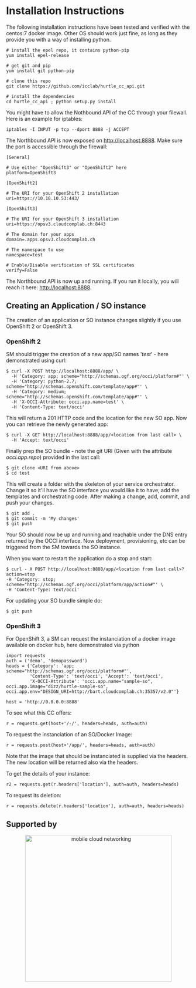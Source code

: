 # Installation Instructions

The following installation instructions have been tested and verified with the centos:7 docker image. Other OS should work just fine, as long as they provide you with a way of installing python.

	# install the epel repo, it contains python-pip
	yum install epel-release
	
	# get git and pip
	yum install git python-pip
	
	# clone this repo
	git clone https://github.com/icclab/hurtle_cc_api.git
	
	# install the dependencies
	cd hurtle_cc_api ; python setup.py install

You might have to allow the Nothbound API of the CC through your filewall. Here is an example for iptables:

	iptables -I INPUT -p tcp --dport 8888 -j ACCEPT

The Northbound API is now exposed on [http://localhost:8888](http://localhost:8888). Make sure the port is accessible through the firewall:


	[General]
	
	# Use either "OpenShift3" or "OpenShift2" here
	platform=OpenShift3   
	
	[OpenShift2]  
	
	# The URI for your OpenShift 2 installation
	uri=https://10.10.10.53:443/  
	
	[OpenShift3] 
	
	# The URI for your OpenShift 3 installation
	uri=https://opsv3.cloudcomplab.ch:8443 

	# The domain for your apps
	domain=.apps.opsv3.cloudcomplab.ch 

	# The namespace to use
	namespace=test 

	# Enable/Disable verification of SSL certificates
	verify=False 


The Northbound API is now up and running. If you run it locally, you will reach it here: [http://localhost:8888](http://localhost:8888). 

## Creating an Application / SO instance
The creation of an application or SO instance changes slightly if you use OpenShift 2 or OpenShift 3.

### OpenShift 2

SM should trigger the creation of a new app/SO names '*test*' - here demonstrated using curl:

	$ curl -X POST http://localhost:8888/app/ \
      -H 'Category: app; scheme="http://schemas.ogf.org/occi/platform#"' \
      -H 'Category: python-2.7; scheme="http://schemas.openshift.com/template/app#"' \
      -H 'Category: medium; scheme="http://schemas.openshift.com/template/app#"' \
      -H 'X-OCCI-Attribute: occi.app.name=test' \
      -H 'Content-Type: text/occi'

This will return a 201 HTTP code and the location for the new SO app. Now you can retrieve the newly generated app:

	$ curl -X GET http://localhost:8888/app/<location from last call> \
      -H 'Accept: text/occi'

Finally prep the SO bundle - note the git URI (Given with the attribute *occi.app.repo*) provided in the last call:

	$ git clone <URI from above>
	$ cd test

This will create a folder with the skeleton of your service orchestrator. Change it so it'll have the SO interface you would like it to have, add the templates and orchestrating code. After making a change, add, commit, and push your changes.

	$ git add .
	$ git commit -m 'My changes'
	$ git push

Your SO should now be up and running and reachable under the DNS entry returned by the OCCI interface. Now deployment, provisioning, etc can be triggered from the SM towards the SO instance.

When you want to restart the application do a stop and start:

	$ curl - X POST http://localhost:8888/app/<location from last call>?action=stop
	-H 'Category: stop; scheme="http://schemas.ogf.org/occi/platform/app/action#"' \
    -H 'Content-Type: text/occi'

For updating your SO bundle simple do:

	$ git push
	
	
### OpenShift 3
For OpenShift 3, a SM can request the instanciation of a docker image available on docker hub, here demonstrated via python


	import requests
	auth = ('demo', 'demopassword')
	heads = {'Category': 'app; scheme="http://schemas.ogf.org/occi/platform#"', 
			 'Content-Type': 'text/occi', 'Accept': 'text/occi', 
			 'X-OCCI-Attribute': 'occi.app.name="sample-so", occi.app.image="dizz/hurtle-sample-so", occi.app.env="DESIGN_URI=http://bart.cloudcomplab.ch:35357/v2.0"'}
	
	host = 'http://0.0.0.0:8888'
	
To see what this CC offers:
	
	r = requests.get(host+'/-/', headers=heads, auth=auth)

To request the instanciation of an SO/Docker Image:

	r = requests.post(host+'/app/', headers=heads, auth=auth)

Note that the image that should be instanciated is supplied via the headers. The new location will be returned also via the headers.

To get the details of your instance:

	r2 = requests.get(r.headers['location'], auth=auth, headers=heads)
	
To request its deletion:

	r = requests.delete(r.headers['location'], auth=auth, headers=heads)


## Supported by

<div align="center" >
<a href='http://blog.zhaw.ch/icclab'>
<img src="https://raw.githubusercontent.com/icclab/hurtle/master/docs/figs/mcn_logo.png" title="mobile cloud networking" width=400px>
</a>
</div>
